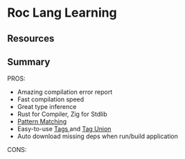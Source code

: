 
# Roc Lang Learning

## Resources

## Summary

PROS:
- Amazing compilation error report
- Fast compilation speed
- Great type inference
- Rust for Compiler, Zig for Stdlib
- [ Pattern Matching ](https://www.roc-lang.org/tutorial#pattern-matching)
- Easy-to-use [ Tags ](https://www.roc-lang.org/tutorial#tags) and [ Tag Union ](https://www.roc-lang.org/tutorial#tag-union-types)
- Auto download missing deps when run/build application

CONS:


